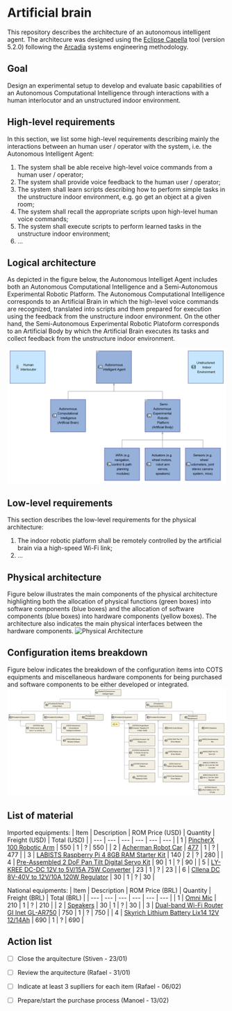 # Artificial brain
This repository describes the architecture of an autonomous intelligent agent. The architecure was designed using the [Eclipse Capella](https://www.eclipse.org/capella/) tool (version 5.2.0) following the [Arcadia](https://www.eclipse.org/capella/arcadia.html) systems engineering methodology.

## Goal
Design an experimental setup to develop and evaluate basic capabilities of an Autonomous Computational Intelligence through interactions with a human interlocutor and an unstructured indoor environment.

## High-level requirements
In this section, we list some high-level requirements describing mainly the interactions between an human user / operator with the system, i.e. the Autonomous Intelligent Agent:
1. The system shall be able receive high-level voice commands from a human user / operator;
2. The system shall provide voice feedback to the human user / operator;
3. The system shall learn scripts describing how to perform simple tasks in the unstructure indoor environment, e.g. go get an object at a given room;
4. The system shall recall the appropriate scripts upon high-level human voice commands;
5. The system shall execute scripts to perform learned tasks in the unstructure indoor environment;
6. ...

## Logical architecture
As depicted in the figure below, the Autonomous Intelliget Agent includes both an Autonomous Computational Intelligence and a Semi-Autonomous Experimental Robotic Platform. The Autonomous Computational Intelligence corresponds to an Artificial Brain in which the high-level voice commands are recognized, translated into scripts and them prepared for execution using the feedback from the unstructure indoor environment. On the other hand, the Semi-Autonomous Experimental Robotic Platoform corresponds to an Artificial Body by which the Artificial Brain executes its tasks and collect feedback from the unstructure indoor environment.

![Logical Architecture](https://github.com/LCAD-UFES/artificial_brain/blob/main/docs/%5BLCBD%5D%20Structure.png)

## Low-level requirements
This section describes the low-level requirements for the physical architecture:
1. The indoor robotic platform shall be remotely controlled by the artificial brain via a high-speed Wi-Fi link;
2. ...

## Physical architecture
Figure below illustrates the main components of the physical architecture highlighting both the allocation of physical functions (green boxes) into software components (blue boxes) and the allocation of software components (blue boxes) into hardware components (yellow boxes). The architecture also indicates the main physical interfaces between the hardware components.
![Physical Architecture](https://github.com/LCAD-UFES/artificial_brain/blob/main/docs/%5BPAB%5D%20Physical%20Architecture%202.png)

## Configuration items breakdown
Figure below indicates the breakdown of the configuration items into COTS equipments and miscellaneous hardware components for being purchased and software components to be either developed or integrated.
![Configuration Items](https://github.com/LCAD-UFES/artificial_brain/blob/main/docs/%5BCIBD%5D%20Configuration%20Items%202.png)

## List of material
Imported equipments:
| Item | Description | ROM Price (USD) | Quantity | Freight (USD) | Total (USD) | 
| --- | --- | --- | --- | --- | --- |
| 1 | [PincherX 100 Robotic Arm](https://www.trossenrobotics.com/pincherx-100-robot-arm.aspx) | 550 | 1 | ? | 550 |
| 2 | [Acherman Robot Car](https://wheeltec.net/product/class/?115.html) | [477](https://www.thanksbuyer.com/ackerman-robot-car-smart-ros-car-assembled-top-version-with-front-wheel-steering-mechanism-71306?search=ackerman%20robot%20top%20) | 1 | ? | 477 |
| 3 | [LABISTS Raspberry Pi 4 8GB RAM Starter Kit](https://labists.com/products/raspberry-pi-4-8gb-ram-starter-kit-with-64gb) | 140 | 2 | ? | 280 |
| 4 | [Pre-Assembled 2 DoF Pan Tilt Digital Servo Kit](https://www.uctronics.com/uctronics-pre-assembled-2-dof-pan-tilt-digital-servo-kit-full-metal-bracket-for-building-robotic-arms-ptz-cameras-and-more.html) | 90 | 1 | ? | 90 |
| 5 | [LY-KREE DC-DC 12V to 5V/15A 75W Converter](https://www.amazon.com/Adapter-Voltage-Converter-Regulator-Electronics/dp/B07Q71LQGS/ref=psdc_10967761_t2_B07VGN79X5?th=1) | 23 | 1 | ? | 23 |
| 6 | [Cllena DC 8V-40V to 12V/10A 120W Regulator](https://www.amazon.com/Cllena-Automatic-Converter-Regulator-Waterproof/dp/B08KZPXK63) | 30 | 1 | ? | 30 |

National equipments:
| Item | Description | ROM Price (BRL) | Quantity | Freight (BRL) | Total (BRL) | 
| --- | --- | --- | --- | --- | --- |
| 1 | [Omni Mic](https://produto.mercadolivre.com.br/MLB-1681272341-microfone-de-mesa-omnidirecional-com-mudo-usb-home-office-_JM#position=43&search_layout=stack&type=item&tracking_id=bef4a4fe-736d-4d0e-b97b-3a9fc6daa799) | 210 | 1 | ? | 210 |
| 2 | [Speakers](https://www.americanas.com.br/produto/1735304195?pfm_carac=caixa-de-som-pc-p2&pfm_page=search&pfm_pos=grid&pfm_type=search_page&offerId=60e75aac52131c3c81df32c0&buyboxToken=smartbuybox-acom-v2-06dc7cd9-a7e3-4bfe-8288-f81673ea0c88-2022-01-16%2017%3A54%3A16-0300&voltagem=220V) | 30 | 1 | ? | 30 |
| 3 | [Dual-band Wi-Fi Router GI Inet GL-AR750](https://www.gl-inet.com/products/gl-ar750s/) | 750 | 1 | ? | 750 |
| 4 | [Skyrich Lithium Battery Lix14 12V 12/14Ah](https://produto.mercadolivre.com.br/MLB-1507427330-bate-lithium-lix14-vulcan-750-1-ano-de-garantia-_JM#position=6&search_layout=stack&type=item&tracking_id=f606c4c4-1f0a-4bde-8ce4-40e22f91b49b) | 690 | 1 | ? | 690 |


## Action list
- [ ] Close the arquitecture (Stiven - 23/01)
- [ ] Review the arquitecture (Rafael - 31/01)
- [ ] Indicate at least 3 suplliers for each item (Rafael - 06/02)
- [ ] Prepare/start the purchase process (Manoel - 13/02)

